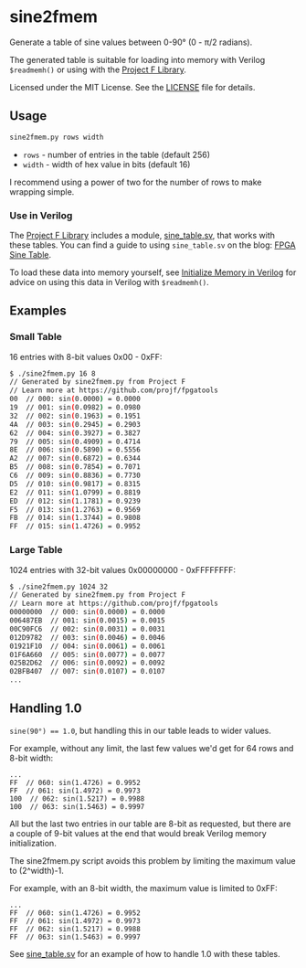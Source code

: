 # sine2fmem

Generate a table of sine values between 0-90° (0 - π/2 radians).

The generated table is suitable for loading into memory with Verilog `$readmemh()` or using with the [Project F Library](https://github.com/projf/projf-explore/tree/master/lib/maths).

Licensed under the MIT License. See the [LICENSE](../LICENSE) file for details.

## Usage

```bash
sine2fmem.py rows width
```

* `rows` - number of entries in the table (default 256)
* `width` - width of hex value in bits (default 16)

I recommend using a power of two for the number of rows to make wrapping simple.

### Use in Verilog

The [Project F Library](https://github.com/projf/projf-explore/tree/master/lib/maths) includes a module, [sine_table.sv](https://github.com/projf/projf-explore/blob/master/lib/maths/sine_table.sv), that works with these tables. You can find a guide to using `sine_table.sv` on the blog: [FPGA Sine Table](https://projectf.io/posts/fpga-sine-table/).

To load these data into memory yourself, see [Initialize Memory in Verilog](https://projectf.io/posts/initialize-memory-in-verilog/) for advice on using this data in Verilog with `$readmemh()`.

## Examples

### Small Table

16 entries with 8-bit values 0x00 - 0xFF:

```bash
$ ./sine2fmem.py 16 8
// Generated by sine2fmem.py from Project F
// Learn more at https://github.com/projf/fpgatools
00  // 000: sin(0.0000) = 0.0000
19  // 001: sin(0.0982) = 0.0980
32  // 002: sin(0.1963) = 0.1951
4A  // 003: sin(0.2945) = 0.2903
62  // 004: sin(0.3927) = 0.3827
79  // 005: sin(0.4909) = 0.4714
8E  // 006: sin(0.5890) = 0.5556
A2  // 007: sin(0.6872) = 0.6344
B5  // 008: sin(0.7854) = 0.7071
C6  // 009: sin(0.8836) = 0.7730
D5  // 010: sin(0.9817) = 0.8315
E2  // 011: sin(1.0799) = 0.8819
ED  // 012: sin(1.1781) = 0.9239
F5  // 013: sin(1.2763) = 0.9569
FB  // 014: sin(1.3744) = 0.9808
FF  // 015: sin(1.4726) = 0.9952
```

### Large Table

1024 entries with 32-bit values 0x00000000 - 0xFFFFFFFF:

```bash
$ ./sine2fmem.py 1024 32
// Generated by sine2fmem.py from Project F
// Learn more at https://github.com/projf/fpgatools
00000000  // 000: sin(0.0000) = 0.0000
006487EB  // 001: sin(0.0015) = 0.0015
00C90FC6  // 002: sin(0.0031) = 0.0031
012D9782  // 003: sin(0.0046) = 0.0046
01921F10  // 004: sin(0.0061) = 0.0061
01F6A660  // 005: sin(0.0077) = 0.0077
025B2D62  // 006: sin(0.0092) = 0.0092
02BFB407  // 007: sin(0.0107) = 0.0107
...
```

## Handling 1.0

`sine(90°) == 1.0`, but handling this in our table leads to wider values.

For example, without any limit, the last few values we'd get for 64 rows and 8-bit width:

```plaintext
...
FF  // 060: sin(1.4726) = 0.9952
FF  // 061: sin(1.4972) = 0.9973
100  // 062: sin(1.5217) = 0.9988
100  // 063: sin(1.5463) = 0.9997
```

All but the last two entries in our table are 8-bit as requested, but there are a couple of 9-bit values at the end that would break Verilog memory initialization.

The sine2fmem.py script avoids this problem by limiting the maximum value to (2^width)-1.

For example, with an 8-bit width, the maximum value is limited to 0xFF:

```plaintext
...
FF  // 060: sin(1.4726) = 0.9952
FF  // 061: sin(1.4972) = 0.9973
FF  // 062: sin(1.5217) = 0.9988
FF  // 063: sin(1.5463) = 0.9997
```

See [sine_table.sv](https://github.com/projf/projf-explore/blob/master/lib/maths/sine_table.sv) for an example of how to handle 1.0 with these tables.
